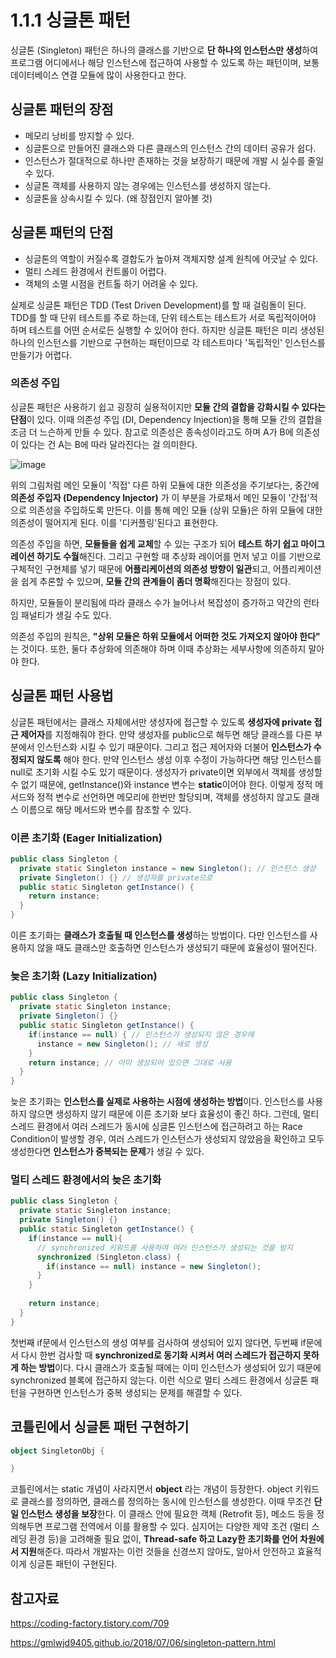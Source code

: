 # 1.1.1 싱글톤 패턴 

싱글톤 (Singleton) 패턴은 하나의 클래스를 기반으로 **단 하나의 인스턴스만 생성**하여 프로그램 어디에서나 해당 인스턴스에 접근하여 사용할 수 있도록 하는 패턴이며, 보통 데이터베이스 연결 모듈에 많이 사용한다고 한다. 

## 싱글톤 패턴의 장점 

- 메모리 낭비를 방지할 수 있다. 
- 싱글톤으로 만들어진 클래스와 다른 클래스의 인스턴스 간의 데이터 공유가 쉽다. 
- 인스턴스가 절대적으로 하나만 존재하는 것을 보장하기 때문에 개발 시 실수를 줄일 수 있다. 
- 싱글톤 객체를 사용하지 않는 경우에는 인스턴스를 생성하지 않는다. 
- 싱글톤을 상속시킬 수 있다. (왜 장점인지 알아볼 것)

## 싱글톤 패턴의 단점 

- 싱글톤의 역할이 커질수록 결합도가 높아져 객체지향 설계 원칙에 어긋날 수 있다. 
- 멀티 스레드 환경에서 컨트롤이 어렵다. 
- 객체의 소멸 시점을 컨트톨 하기 어려울 수 있다. 

실제로 싱글톤 패턴은 TDD (Test Driven Development)를 할 때 걸림돌이 된다. TDD를 할 때 단위 테스트를 주로 하는데, 단위 테스트는 테스트가 서로 독립적이어야 하며 테스트를 어떤 순서로든 실행할 수 있어야 한다. 하지만 싱글톤 패턴은 미리 생성된 하나의 인스턴스를 기반으로 구현하는 패턴이므로 각 테스트마다 '독립적인' 인스턴스를 만들기가 어렵다. 

### 의존성 주입 

싱글톤 패턴은 사용하기 쉽고 굉장히 실용적이지만 **모듈 간의 결합을 강화시킬 수 있다는 단점**이 있다. 이때 의존성 주입 (DI, Dependency Injection)을 통해 모듈 간의 결합을 조금 더 느슨하게 만들 수 있다. 참고로 의존성은 종속성이라고도 하며 A가 B에 의존성이 있다는 건 A는 B에 따라 달라진다는 걸 의미한다. 

![image](https://user-images.githubusercontent.com/68090939/223058948-a5b42202-377b-4db9-9d83-056a492c2a18.png)

위의 그림처럼 메인 모듈이 '직접' 다른 하위 모듈에 대한 의존성을 주기보다는, 중간에 **의존성 주입자 (Dependency Injector)** 가 이 부분을 가로채서 메인 모듈이 '간접'적으로 의존성을 주입하도록 만든다. 이를 통해 메인 모듈 (상위 모듈)은 하위 모듈에 대한 의존성이 떨어지게 된다. 이를 '디커플링'된다고 표현한다.

의존성 주입을 하면, **모듈들을 쉽게 교체**할 수 있는 구조가 되어 **테스트 하기 쉽고 마이그레이션 하기도 수월**해진다. 그리고 구현할 때 추상화 레이어를 먼저 넣고 이를 기반으로 구체적인 구현체를 넣기 때문에 **어플리케이션의 의존성 방향이 일관**되고, 어플리케이션을 쉽게 추론할 수 있으며, **모듈 간의 관계들이 좀더 명확**해진다는 장점이 있다. 

하지만, 모듈들이 분리됨에 따라 클래스 수가 늘어나서 복잡성이 증가하고 약간의 런타임 패널티가 생길 수도 있다. 

의존성 주입의 원칙은, **"상위 모듈은 하위 모듈에서 어떠한 것도 가져오지 않아야 한다"** 는 것이다. 또한, 둘다 추상화에 의존해야 하며 이때 추상화는 세부사항에 의존하지 말아야 한다. 

## 싱글톤 패턴 사용법 

싱글톤 패턴에서는 클래스 자체에서만 생성자에 접근할 수 있도록 **생성자에 private 접근 제어자**를 지정해줘야 한다. 만약 생성자를 public으로 해두면 해당 클래스를 다른 부분에서 인스턴스화 시킬 수 있기 때문이다. 그리고 접근 제어자와 더불어 **인스턴스가 수정되지 않도록** 해야 한다. 만약 인스턴스 생성 이후 수정이 가능하다면 해당 인스턴스를 null로 초기화 시킬 수도 있기 때문이다. 생성자가 private이면 외부에서 객체를 생성할 수 없기 때문에, getInstance()와 instance 변수는 **static**이어야 한다. 이렇게 정적 메서드와 정적 변수로 선언하면 메모리에 한번만 할당되며, 객체를 생성하지 않고도 클래스 이름으로 해당 메서드와 변수를 참조할 수 있다. 

### 이른 초기화 (Eager Initialization) 

```java 
public class Singleton {
  private static Singleton instance = new Singleton(); // 인스턴스 생성 
  private Singleton() {} // 생성자를 private으로 
  public static Singleton getInstance() {
    return instance; 
  }
}
```

이른 초기화는 **클래스가 호출될 때 인스턴스를 생성**하는 방법이다. 다만 인스턴스를 사용하지 않을 때도 클래스만 호출하면 인스턴스가 생성되기 때문에 효율성이 떨어진다. 

### 늦은 초기화 (Lazy Initialization) 

```java 
public class Singleton {
  private static Singleton instance; 
  private Singleton() {}
  public static Singleton getInstance() {
    if(instance == null) { // 인스턴스가 생성되지 않은 경우에
      instance = new Singleton(); // 새로 생성 
    }
    return instance; // 이미 생성되어 있으면 그대로 사용 
  }
}
```

늦은 초기화는 **인스턴스를 실제로 사용하는 시점에 생성하는 방법**이다. 인스턴스를 사용하지 않으면 생성하지 않기 때문에 이른 초기화 보다 효율성이 좋긴 하다. 그런데, 멀티 스레드 환경에서 여러 스레드가 동시에 싱글톤 인스턴스에 접근하려고 하는 Race Condition이 발생할 경우, 여러 스레드가 인스턴스가 생성되지 않았음을 확인하고 모두 생성한다면 **인스턴스가 중복되는 문제**가 생길 수 있다. 

### 멀티 스레드 환경에서의 늦은 초기화 

```java 
public class Singleton {
  private static Singleton instance; 
  private Singleton() {}
  public static Singleton getInstance() {
    if(instance == null){
      // synchronized 키워드를 사용하여 여러 인스턴스가 생성되는 것을 방지 
      synchronized (Singleton.class) {
        if(instance == null) instance = new Singleton();
      }
    }
    
    return instance; 
  }
}
```

첫번째 if문에서 인스턴스의 생성 여부를 검사하여 생성되어 있지 않다면, 두번째 if문에서 다시 한번 검사할 때 **synchronized로 동기화 시켜서 여러 스레드가 접근하지 못하게 하는 방법**이다. 다시 클래스가 호출될 때에는 이미 인스턴스가 생성되어 있기 때문에 synchronized 블록에 접근하지 않는다. 이런 식으로 멀티 스레드 환경에서 싱글톤 패턴을 구현하면 인스턴스가 중복 생성되는 문제를 해결할 수 있다. 

## 코틀린에서 싱글톤 패턴 구현하기 

```kotlin
object SingletonObj {

}
```

코틀린에서는 static 개념이 사라지면서 **object** 라는 개념이 등장한다. object 키워드로 클래스를 정의하면, 클래스를 정의하는 동시에 인스턴스를 생성한다. 이때 무조건 **단일 인스턴스 생성을 보장**한다. 이 클래스 안에 필요한 객체 (Retrofit 등), 메소드 등을 정의해두면 프로그램 전역에서 이를 활용할 수 있다. 심지어는 다양한 제약 조건 (멀티 스레딩 환경 등)을 고려해줄 필요 없이, **Thread-safe 하고 Lazy한 초기화를 언어 차원에서 지원**해준다. 따라서 개발자는 이런 것들을 신경쓰지 않아도, 알아서 안전하고 효율적이게 싱글톤 패턴이 구현된다. 

## 참고자료 

https://coding-factory.tistory.com/709

https://gmlwjd9405.github.io/2018/07/06/singleton-pattern.html

